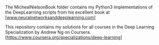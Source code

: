 The MichealNielsonBook folder contains my Python3 implementations of the DeepLearning scripts from his excellent book at 
[www.neuralnetworksanddeeplearning.com]

This repository contains my solutions for all courses in the Deep Learning Specialization by Andrew Ng on Coursera.
[https://www.coursera.org/specializations/deep-learning]